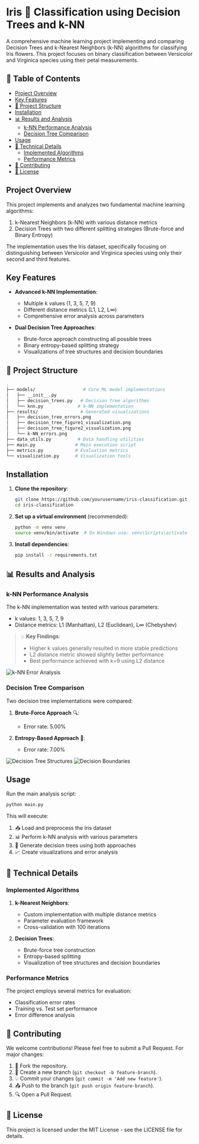 # Iris 🌸 Classification using Decision Trees and k-NN

A comprehensive machine learning project implementing and comparing Decision Trees and k-Nearest Neighbors (k-NN) algorithms for classifying Iris flowers. This project focuses on binary classification between Versicolor and Virginica species using their petal measurements.

## 📑 Table of Contents

- [Project Overview](#project-overview)
- [Key Features](#key-features)
- [📂 Project Structure](#project-structure)
- [Installation](#installation)
- [📊 Results and Analysis](#results-and-analysis)
  - [k-NN Performance Analysis](#k-nn-performance-analysis)
  - [Decision Tree Comparison](#decision-tree-comparison)
- [Usage](#usage)
- [🔬 Technical Details](#technical-details)
  - [Implemented Algorithms](#implemented-algorithms)
  - [Performance Metrics](#performance-metrics)
- [🤝 Contributing](#contributing)
- [📄 License](#license)

## Project Overview

This project implements and analyzes two fundamental machine learning algorithms:
1. k-Nearest Neighbors (k-NN) with various distance metrics
2. Decision Trees with two different splitting strategies (Brute-force and Binary Entropy)

The implementation uses the Iris dataset, specifically focusing on distinguishing between Versicolor and Virginica species using only their second and third features.

## Key Features

- **Advanced k-NN Implementation**:
  - Multiple k values (1, 3, 5, 7, 9)
  - Different distance metrics (L1, L2, L∞)
  - Comprehensive error analysis across parameters
  
- **Dual Decision Tree Approaches**:
  - Brute-force approach constructing all possible trees
  - Binary entropy-based splitting strategy
  - Visualizations of tree structures and decision boundaries

## 📂 Project Structure

```bash
.
├── models/                  # Core ML model implementations
│   ├── __init__.py
│   ├── decision_trees.py   # Decision tree algorithms
│   └── knn.py             # k-NN implementation
├── results/                # Generated visualizations
│   ├── decision_tree_errors.png
│   ├── decision_tree_figure1_visualization.png
│   ├── decision_tree_figure2_visualization.png
│   └── k-NN_errors.png
├── data_utils.py          # Data handling utilities
├── main.py               # Main execution script
├── metrics.py            # Evaluation metrics
└── visualization.py      # Visualization tools
```

## Installation

1. **Clone the repository**:
   ```bash
   git clone https://github.com/yourusername/iris-classification.git
   cd iris-classification
   ```

2. **Set up a virtual environment** (recommended):
   ```bash
   python -m venv venv
   source venv/bin/activate  # On Windows use: venv\Scripts\activate
   ```

3. **Install dependencies**:
   ```bash
   pip install -r requirements.txt
   ```

## 📊 Results and Analysis

### k-NN Performance Analysis

The k-NN implementation was tested with various parameters:
- k values: 1, 3, 5, 7, 9
- Distance metrics: L1 (Manhattan), L2 (Euclidean), L∞ (Chebyshev)

> 💡 **Key Findings**:
> - Higher k values generally resulted in more stable predictions
> - L2 distance metric showed slightly better performance
> - Best performance achieved with k=9 using L2 distance

![k-NN Error Analysis](results/k-NN_errors1.png)

### Decision Tree Comparison

Two decision tree implementations were compared:

1. **Brute-Force Approach** 🔍:
   - Error rate: 5.00%

2. **Entropy-Based Approach** 🎯:
   - Error rate: 7.00%

![Decision Tree Structures](results/decision_tree_figure1_visualization.png)
![Decision Boundaries](results/decision_tree_figure2_visualization.png)

## Usage

Run the main analysis script:
```bash
python main.py
```

This will execute:
1. 📥 Load and preprocess the Iris dataset
2. 📊 Perform k-NN analysis with various parameters
3. 🌳 Generate decision trees using both approaches
4. 📈 Create visualizations and error analysis

## 🔬 Technical Details

### Implemented Algorithms

1. **k-Nearest Neighbors**:
   - Custom implementation with multiple distance metrics
   - Parameter evaluation framework
   - Cross-validation with 100 iterations

2. **Decision Trees**:
   - Brute-force tree construction
   - Entropy-based splitting
   - Visualization of tree structures and decision boundaries

### Performance Metrics

The project employs several metrics for evaluation:
- Classification error rates
- Training vs. Test set performance
- Error difference analysis

## 🤝 Contributing

We welcome contributions! Please feel free to submit a Pull Request. For major changes:
1. 🍴 Fork the repository.
2. 🌿 Create a new branch (`git checkout -b feature-branch`).
3. 💡 Commit your changes (`git commit -m 'Add new feature'`).
4. 📤 Push to the branch (`git push origin feature-branch`).
5. 🔍 Open a Pull Request.

## 📄 License

This project is licensed under the MIT License - see the LICENSE file for details.

